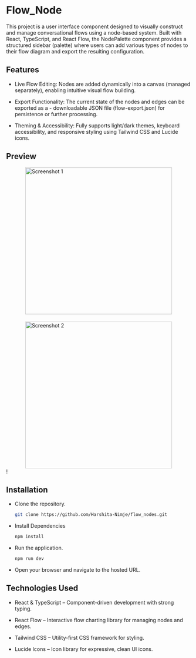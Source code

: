 # Flow_Node

This project is a user interface component designed to visually construct and manage conversational flows using a node-based system. Built with React, TypeScript, and React Flow, the NodePalette component provides a structured sidebar (palette) where users can add various types of nodes to their flow diagram and export the resulting configuration.

## Features

- Live Flow Editing: Nodes are added dynamically into a canvas (managed separately), enabling intuitive visual flow building.

- Export Functionality: The current state of the nodes and edges can be exported as a - downloadable JSON file (flow-export.json) for persistence or further processing.

- Theming & Accessibility: Fully supports light/dark themes, keyboard accessibility, and responsive styling using Tailwind CSS and Lucide icons.

## Preview

<div style="display: flex; gap: 20px; justify-content: center; align-items: flex-start; flex-wrap: wrap;">
  <img src="https://github.com/user-attachments/assets/1c1ff81c-d71e-4a06-bbf6-33cd349e42b8" width="400" alt="Screenshot 1"/>
  <img src="https://github.com/user-attachments/assets/82c59ce9-daaa-4157-9615-39d2c50ced8d" width="400" alt="Screenshot 2"/>
</div>!





## Installation


- Clone the repository.
   ```bash
   git clone https://github.com/Harshita-Nimje/flow_nodes.git
- Install  Dependencies
  ```bash
  npm install
- Run the application.
   ```bash
   npm run dev
- Open your browser and navigate to the hosted URL.
## Technologies Used
- React & TypeScript – Component-driven development with strong typing.

 - React Flow – Interactive flow charting library for managing nodes and edges.

- Tailwind CSS – Utility-first CSS framework for styling.

- Lucide Icons – Icon library for expressive, clean UI icons.

